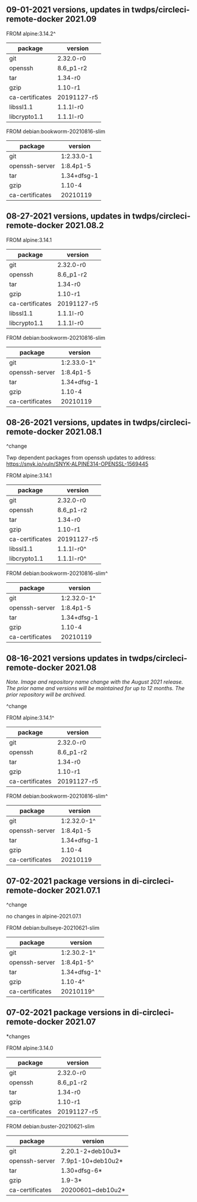 ## 09-01-2021 versions, updates in twdps/circleci-remote-docker 2021.09

FROM alpine:3.14.2^  

| package         | version     |
|-----------------|-------------|
| git             | 2.32.0-r0   |
| openssh         | 8.6_p1-r2   |
| tar             | 1.34-r0     |
| gzip            | 1.10-r1     |
| ca-certificates | 20191127-r5 |
| libssl1.1       | 1.1.1l-r0   |
| libcrypto1.1    | 1.1.1l-r0   |


FROM debian:bookworm-20210816-slim  

| package         | version           |
|-----------------|-------------------|
| git             | 1:2.33.0-1        |
| openssh-server  | 1:8.4p1-5         |
| tar             | 1.34+dfsg-1       |
| gzip            | 1.10-4            |
| ca-certificates | 20210119          |


## 08-27-2021 versions, updates in twdps/circleci-remote-docker 2021.08.2

FROM alpine:3.14.1  

| package         | version     |
|-----------------|-------------|
| git             | 2.32.0-r0   |
| openssh         | 8.6_p1-r2   |
| tar             | 1.34-r0     |
| gzip            | 1.10-r1     |
| ca-certificates | 20191127-r5 |
| libssl1.1       | 1.1.1l-r0   |
| libcrypto1.1    | 1.1.1l-r0   |


FROM debian:bookworm-20210816-slim  

| package         | version           |
|-----------------|-------------------|
| git             | 1:2.33.0-1^       |
| openssh-server  | 1:8.4p1-5         |
| tar             | 1.34+dfsg-1       |
| gzip            | 1.10-4            |
| ca-certificates | 20210119          |


## 08-26-2021 versions, updates in twdps/circleci-remote-docker 2021.08.1

^change  

Twp dependent packages from openssh updates to address:  
https://snyk.io/vuln/SNYK-ALPINE314-OPENSSL-1569445  

FROM alpine:3.14.1  

| package         | version     |
|-----------------|-------------|
| git             | 2.32.0-r0   |
| openssh         | 8.6_p1-r2   |
| tar             | 1.34-r0     |
| gzip            | 1.10-r1     |
| ca-certificates | 20191127-r5 |
| libssl1.1       | 1.1.1l-r0^  |
| libcrypto1.1    | 1.1.1l-r0^  |


FROM debian:bookworm-20210816-slim^  

| package         | version           |
|-----------------|-------------------|
| git             | 1:2.32.0-1^       |
| openssh-server  | 1:8.4p1-5         |
| tar             | 1.34+dfsg-1       |
| gzip            | 1.10-4            |
| ca-certificates | 20210119          |

## 08-16-2021 versions updates in twdps/circleci-remote-docker 2021.08

_Note. Image and repository name change with the August 2021 release. The prior name and versions will be maintained for up to 12 months. The prior repository will be archived._  

^change  

FROM alpine:3.14.1^  

| package         | version     |
|-----------------|-------------|
| git             | 2.32.0-r0   |
| openssh         | 8.6_p1-r2   |
| tar             | 1.34-r0     |
| gzip            | 1.10-r1     |
| ca-certificates | 20191127-r5 |


FROM debian:bookworm-20210816-slim^  

| package         | version           |
|-----------------|-------------------|
| git             | 1:2.32.0-1^       |
| openssh-server  | 1:8.4p1-5         |
| tar             | 1.34+dfsg-1       |
| gzip            | 1.10-4            |
| ca-certificates | 20210119          |



## 07-02-2021 package versions in di-circleci-remote-docker 2021.07.1

^change

no changes in alpine-2021.07.1

FROM debian:bullseye-20210621-slim

| package         | version           |
|-----------------|-------------------|
| git             | 1:2.30.2-1^       |
| openssh-server  | 1:8.4p1-5^        |
| tar             | 1.34+dfsg-1^      |
| gzip            | 1.10-4^           |
| ca-certificates | 20210119^         |


## 07-02-2021 package versions in di-circleci-remote-docker 2021.07

*changes

FROM alpine:3.14.0

| package         | version     |
|-----------------|-------------|
| git             | 2.32.0-r0   |
| openssh         | 8.6_p1-r2   |
| tar             | 1.34-r0     |
| gzip            | 1.10-r1     |
| ca-certificates | 20191127-r5 |

FROM debian:buster-20210621-slim

| package         | version           |
|-----------------|-------------------|
| git             | 2.20.1-2+deb10u3* |
| openssh-server  | 7.9p1-10+deb10u2* |
| tar             | 1.30+dfsg-6*      |
| gzip            | 1.9-3*            |
| ca-certificates | 20200601~deb10u2* |
